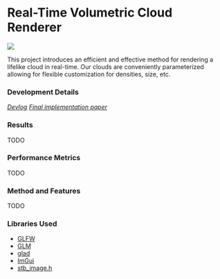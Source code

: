 # Real-Time Volumetric Cloud Renderer
![](res/logo/cloud.gif)

This project introduces an efficient and effective method for rendering a lifelike cloud in real-time. Our clouds are conveniently parameterized allowing for flexible customization for densities, size, etc.

### Development Details
_[Devlog](http://www.jaafersheriff.com/search/label/clouds)_
_[Final implementation paper](papers/senior-project.pdf)_

### Results
TODO

### Performance Metrics
TODO

### Method and Features
TODO

### Libraries Used
* [GLFW](http://www.glfw.org/)
* [GLM](https://glm.g-truc.net/0.9.8/index.html)
* [glad](https://github.com/Dav1dde/glad)
* [ImGui](https://github.com/ocornut/imgui)
* [stb_image.h](https://github.com/nothings/stb)
